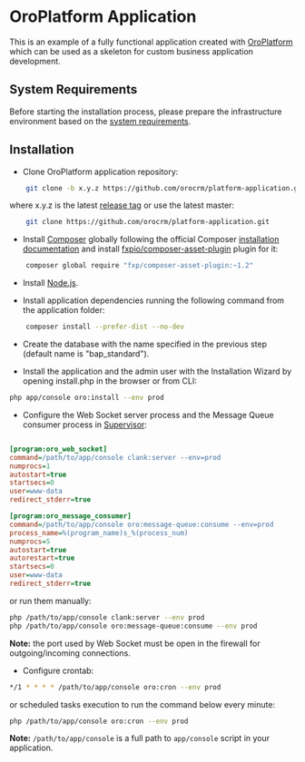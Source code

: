OroPlatform Application
=======================

This is an example of a fully functional application created with [OroPlatform][1] which can be used as a skeleton for
custom business application development.

## System Requirements

Before starting the installation process, please prepare the infrastructure environment based on the [system requirements][2]. 

## Installation

- Clone OroPlatform application repository:

```bash
    git clone -b x.y.z https://github.com/orocrm/platform-application.git
```

where x.y.z is the latest [release tag](https://github.com/orocrm/platform-application/releases) or use the latest master:

```bash
    git clone https://github.com/orocrm/platform-application.git
```

- Install [Composer][3] globally following the official Composer [installation documentation][4]
and install [fxpio/composer-asset-plugin][5] plugin for it:

```bash
    composer global require "fxp/composer-asset-plugin:~1.2"
```

- Install [Node.js][6].

- Install application dependencies running the following command from the application folder:

```bash
    composer install --prefer-dist --no-dev
```

- Create the database with the name specified in the previous step (default name is "bap_standard").

- Install the application and the admin user with the Installation Wizard by opening install.php in the browser or from CLI:

```bash  
php app/console oro:install --env prod
```

- Configure the Web Socket server process and the Message Queue consumer process in [Supervisor][7]:

```ini

[program:oro_web_socket]
command=/path/to/app/console clank:server --env=prod
numprocs=1
autostart=true
startsecs=0
user=www-data
redirect_stderr=true

[program:oro_message_consumer]
command=/path/to/app/console oro:message-queue:consume --env=prod
process_name=%(program_name)s_%(process_num)
numprocs=5
autostart=true
autorestart=true
startsecs=0
user=www-data
redirect_stderr=true
```

or run them manually:

```bash
php /path/to/app/console clank:server --env prod
php /path/to/app/console oro:message-queue:consume --env prod
```

**Note:** the port used by Web Socket must be open in the firewall for outgoing/incoming connections.

- Configure crontab:

```bash
*/1 * * * * /path/to/app/console oro:cron --env prod
```

or scheduled tasks execution to run the command below every minute:

```bash
php /path/to/app/console oro:cron --env prod
```
 
**Note:** ``/path/to/app/console`` is a full path to `app/console` script in your application.

[1]:    https://github.com/orocrm/platform
[2]:    https://www.orocrm.com/documentation/index/current/system-requirements
[3]:    https://getcomposer.org/
[4]:    https://getcomposer.org/download/
[5]:    https://github.com/fxpio/composer-asset-plugin/blob/master/Resources/doc/index.md
[6]:    https://nodejs.org/en/download/package-manager/
[7]:    http://supervisord.org/
   

